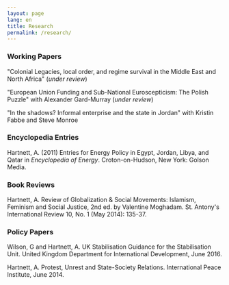 ```yaml
---
layout: page
lang: en
title: Research
permalink: /research/
---
```


### Working Papers

"Colonial Legacies, local order, and regime survival in the Middle East and North Africa" (_under review_)

"European Union Funding and Sub-National Euroscepticism: The Polish Puzzle" with Alexander Gard-Murray (_under review_)

"In the shadows? Informal enterprise and the state in Jordan" with Kristin Fabbe and Steve Monroe

### Encyclopedia Entries

Hartnett, A. (2011) Entries for Energy Policy in Egypt, Jordan, Libya, and Qatar in _Encyclopedia of Energy_. Croton-on-Hudson, New York: Golson Media.

### Book Reviews

Hartnett, A. Review of Globalization & Social Movements: Islamism, Feminism and Social Justice, 2nd ed. by Valentine Moghadam. St. Antony's International Review 10, No. 1 (May 2014): 135-37.


### Policy Papers
Wilson, G and Hartnett, A. UK Stabilisation Guidance for the Stabilisation Unit. United Kingdom Department for International Development, June 2016.

Hartnett, A. Protest, Unrest and State-Society Relations. International Peace Institute, June 2014.	

